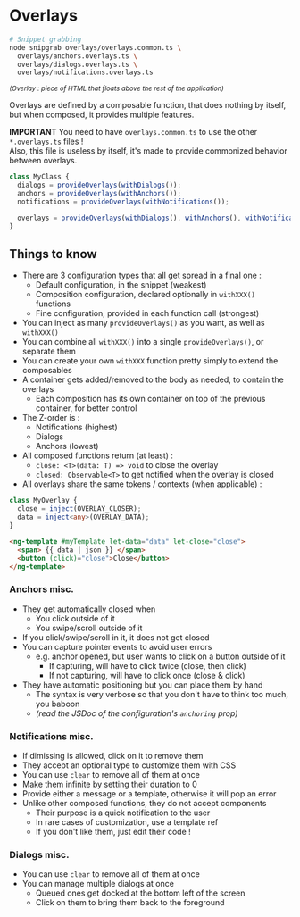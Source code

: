 # Overlays

```bash
# Snippet grabbing
node snipgrab overlays/overlays.common.ts \
  overlays/anchors.overlays.ts \
  overlays/dialogs.overlays.ts \
  overlays/notifications.overlays.ts
```

_<sup>(Overlay : piece of HTML that floats above the rest of the application)</sup>_

Overlays are defined by a composable function, that does nothing by itself, but when composed, it provides multiple features.

**IMPORTANT** You need to have `overlays.common.ts` to use the other `*.overlays.ts` files !  
Also, this file is useless by itself, it's made to provide commonized behavior between overlays.

```typescript
class MyClass {
  dialogs = provideOverlays(withDialogs());
  anchors = provideOverlays(withAnchors());
  notifications = provideOverlays(withNotifications());

  overlays = provideOverlays(withDialogs(), withAnchors(), withNotifications());
}
```

## Things to know

- There are 3 configuration types that all get spread in a final one :
  - Default configuration, in the snippet (weakest)
  - Composition configuration, declared optionally in `withXXX()` functions
  - Fine configuration, provided in each function call (strongest)
- You can inject as many `provideOverlays()` as you want, as well as `withXXX()`
- You can combine all `withXXX()` into a single `provideOverlays()`, or separate them
- You can create your own `withXXX` function pretty simply to extend the composables
- A container gets added/removed to the body as needed, to contain the overlays
  - Each composition has its own container on top of the previous container, for better control
- The Z-order is :
  - Notifications (highest)
  - Dialogs
  - Anchors (lowest)
- All composed functions return (at least) :
  - `close: <T>(data: T) => void` to close the overlay
  - `closed: Observable<T>` to get notified when the overlay is closed
- All overlays share the same tokens / contexts (when applicable) :

```typescript
class MyOverlay {
  close = inject(OVERLAY_CLOSER);
  data = inject<any>(OVERLAY_DATA);
}
```

```html
<ng-template #myTemplate let-data="data" let-close="close">
  <span> {{ data | json }} </span>
  <button (click)="close">Close</button>
</ng-template>
```

### Anchors misc.

- They get automatically closed when
  - You click outside of it
  - You swipe/scroll outside of it
- If you click/swipe/scroll in it, it does not get closed
- You can capture pointer events to avoid user errors
  - e.g. anchor opened, but user wants to click on a button outside of it
    - If capturing, will have to click twice (close, then click)
    - If not capturing, will have to click once (close & click)
- They have automatic positioning but you can place them by hand
  - The syntax is very verbose so that you don't have to think too much, you baboon
  - _(read the JSDoc of the configuration's `anchoring` prop)_

### Notifications misc.

- If dimissing is allowed, click on it to remove them
- They accept an optional type to customize them with CSS
- You can use `clear` to remove all of them at once
- Make them infinite by setting their duration to 0
- Provide either a message or a template, otherwise it will pop an error
- Unlike other composed functions, they do not accept components
  - Their purpose is a quick notification to the user
  - In rare cases of customization, use a template ref
  - If you don't like them, just edit their code !

### Dialogs misc.

- You can use `clear` to remove all of them at once
- You can manage multiple dialogs at once
  - Queued ones get docked at the bottom left of the screen
  - Click on them to bring them back to the foreground
